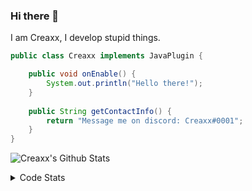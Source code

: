 ### Hi there 👋

I am Creaxx, I develop stupid things. 

```java
public class Creaxx implements JavaPlugin {

    public void onEnable() {
        System.out.println("Hello there!");
    }
    
    public String getContactInfo() {
        return "Message me on discord: Creaxx#0001";
    }
}
```

![Creaxx's Github Stats](https://github-readme-stats.vercel.app/api?username=CreaxxOG&show_icons=true&theme=dark&count_private=true)

<details>
  <summary>Code Stats</summary>

<!--START_SECTION:waka-->
![Lines of code](https://img.shields.io/badge/From%20Hello%20World%20I%27ve%20Written-27740%20lines%20of%20code-blue)

**🐱 My GitHub Data** 

> 🏆 240 Contributions in the Year 2021
 > 
> 📦 373.0 kB Used in GitHub's Storage 
 > 
> 🚫 Not Opted to Hire
 > 
> 📜 1 Public Repository 
 > 
> 🔑 4 Private Repositories  
 > 
**I'm an Early 🐤** 

```text
🌞 Morning    19 commits     ██░░░░░░░░░░░░░░░░░░░░░░░   11.11% 
🌆 Daytime    70 commits     ██████████░░░░░░░░░░░░░░░   40.94% 
🌃 Evening    77 commits     ███████████░░░░░░░░░░░░░░   45.03% 
🌙 Night      5 commits      ░░░░░░░░░░░░░░░░░░░░░░░░░   2.92%

```
📅 **I'm Most Productive on Saturday** 

```text
Monday       21 commits     ███░░░░░░░░░░░░░░░░░░░░░░   12.28% 
Tuesday      14 commits     ██░░░░░░░░░░░░░░░░░░░░░░░   8.19% 
Wednesday    24 commits     ███░░░░░░░░░░░░░░░░░░░░░░   14.04% 
Thursday     9 commits      █░░░░░░░░░░░░░░░░░░░░░░░░   5.26% 
Friday       25 commits     ███░░░░░░░░░░░░░░░░░░░░░░   14.62% 
Saturday     44 commits     ██████░░░░░░░░░░░░░░░░░░░   25.73% 
Sunday       34 commits     █████░░░░░░░░░░░░░░░░░░░░   19.88%

```


📊 **This Week I Spent My Time On** 

```text
💬 Programming Languages: 
Java                     10 hrs 30 mins      ███████████████████████░░   95.04% 
XML                      20 mins             ░░░░░░░░░░░░░░░░░░░░░░░░░   3.02% 
YAML                     11 mins             ░░░░░░░░░░░░░░░░░░░░░░░░░   1.72% 
GitIgnore file           1 min               ░░░░░░░░░░░░░░░░░░░░░░░░░   0.16% 
Git Config               0 secs              ░░░░░░░░░░░░░░░░░░░░░░░░░   0.05%

🔥 Editors: 
IntelliJ                 11 hrs 3 mins       █████████████████████████   100.0%

```

**I Mostly Code in Java** 

```text
Java                     5 repos             ████████████████████░░░░░   83.33% 
EJS                      1 repo              ████░░░░░░░░░░░░░░░░░░░░░   16.67%

```



 Last Updated on 15/11/2021
<!--END_SECTION:waka-->
</details>
